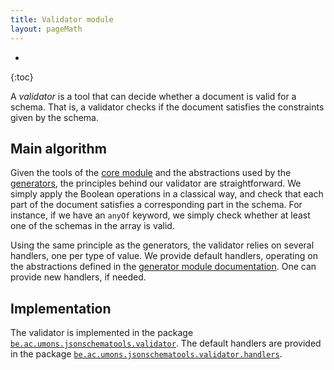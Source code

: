 ```yaml
---
title: Validator module
layout: pageMath
---
```


* 
{:toc}

A *validator* is a tool that can decide whether a document is valid for a schema.
That is, a validator checks if the document satisfies the constraints given by the schema.

## Main algorithm
Given the tools of the [core module](core.html) and the abstractions used by the [generators](generator.html), the principles behind our validator are straightforward.
We simply apply the Boolean operations in a classical way, and check that each part of the document satisfies a corresponding part in the schema.
For instance, if we have an `anyOf` keyword, we simply check whether at least one of the schemas in the array is valid.

Using the same principle as the generators, the validator relies on several handlers, one per type of value.
We provide default handlers, operating on the abstractions defined in the [generator module documentation](generator.html).
One can provide new handlers, if needed.

## Implementation
The validator is implemented in the package [`be.ac.umons.jsonschematools.validator`](api/apidocs/be/ac/umons/jsonschematools/validator/package-summary.html).
The default handlers are provided in the package [`be.ac.umons.jsonschematools.validator.handlers`](api/apidocs/be/ac/umons/jsonschematools/validator/handlers/package-summary.html).